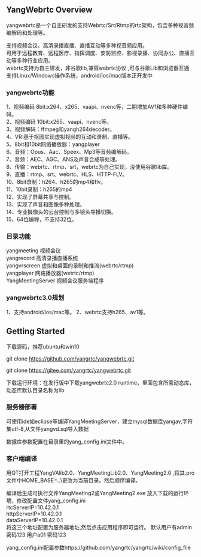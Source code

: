 ## YangWebrtc Overview

yangwebrtc是一个自主研发的支持Webrtc/Srt/Rtmp的rtc架构，包含多种视音频编解码和处理等。  

支持视频会议、高清录播直播、直播互动等多种视音频应用。  
 可用于远程教育、远程医疗、指挥调度、安防监控、影视录播、协同办公、直播互动等多种行业应用。  
webrtc支持为自主研发，非谷歌lib,兼容webrtc协议 ,可与谷歌Lib和浏览器互通  
支持Linux/Windows操作系统，android/ios/mac版本正开发中  

### yangwebrtc功能

 1、视频编码 8bit:x264、x265、vaapi、nvenc等，二期增加AV1和多种硬件编码。  
 2、视频编码 10bit:x265、vaapi、nvenc等。  
 3、视频解码：ffmpeg和yangh264decoder。  
 4、VR:基于抠图实现虚拟视频的互动和录制、直播等。  
 5、8bit和10bit网络播放器：yangplayer  
 6、音频：Opus、Aac、Speex、Mp3等音频编解码。  
 7、音频：AEC、AGC、ANS及声音合成等处理。  
 8、传输：webrtc、rtmp、srt，webrtc为自己实现，没使用谷歌lib库。  
 9、直播：rtmp、srt、webrtc、HLS、HTTP-FLV。  
 10、8bit录制：h264、h265的mp4和flv。  
 11、10bit录制：h265的mp4  
 12、实现了屏幕共享与控制。  
 13、实现了声音和图像多种处理。  
 14、专业摄像头的云台控制与多镜头导播切换。  
 15、64位编程，不支持32位。  

### 目录功能

yangmeeting 视频会议  
yangrecord 高清录播直播系统  
yangvrscreen 虚拟和桌面的录制和推流(webrtc/rtmp)  
yangplayer 网路播放器(wetrtc/rtmp)  
YangMeetingServer 视频会议服务端程序  

### yangwebrtc3.0规划

 1、支持android/ios/mac等。
 2、webrtc支持h265、av1等。 


## Getting Started

下载源码，推荐ubuntu和win10

git clone https://github.com/yangrtc/yangwebrtc.git 

 git clone https://gitee.com/yangrtc/yangwebrtc.git

下载运行环境：在发行版中下载yangwebrtc2.0 runtime，里面包含所需动态库，动态库默认目录名称为lib

### 服务器部署

可使用ide如eclipse等编译YangMeetingServer，建立mysql数据库yangav,字符集utf-8,从文件yangvd.sql导入数据

数据库参数配置在目录里的yang_config.ini文件中。

### 客户端编译

用QT打开工程YangVAlib2.0、YangMeetingLib2.0、YangMeeting2.0 ,将其.pro文件中HOME_BASE=..\更改为当前目录。然后顺序编译。

编译后生成可执行文件YangMeeting2或YangMeeting2.exe 放入下载的运行环境，修改配置文件yang_config.ini  
rtcServerIP=10.42.0.1  
httpServerIP=10.42.0.1  
dataServerIP=10.42.0.1  
将这三个地址配置为服务器地址,然后点击应用程序即可运行。
默认用户有admin密码123
用户a01 密码123



yang_config.ini配置参数https://github.com/yangrtc/yangrtc/wiki/config_file  
